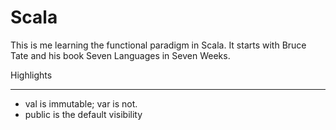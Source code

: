 Scala
=====

This is me learning the functional paradigm in Scala.
It starts with Bruce Tate and his book Seven Languages in Seven Weeks.


Highlights
__________

* val is immutable; var is not.
* public is the default visibility
